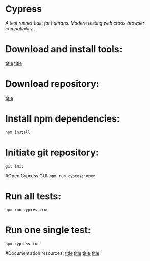 # **Cypress**
*A test runner built for humans.*
*Modern testing with cross-browser compatibility.*

# Download and install tools:
[title](https://nodejs.org/en/download/)
[title](https://code.visualstudio.com/download)

# Download repository:
[title](https://github.com/alexandrumcc/intro_cypress)

# Install npm dependencies:
`npm install `

# Initiate git repository:
`git init `

#Open Cypress GUI:
`npm run cypress:open`

# Run all tests:
`npm run cypress:run`

# Run one single test:
`npx cypress run`

#Documentation resources:
[title](https://www.cypress.io/)
[title](https://docs.cypress.io/guides/getting-started/installing-cypress)
[title](https://docs.cypress.io/guides/getting-started/writing-your-first-test)
[title](https://example.cypress.io/)